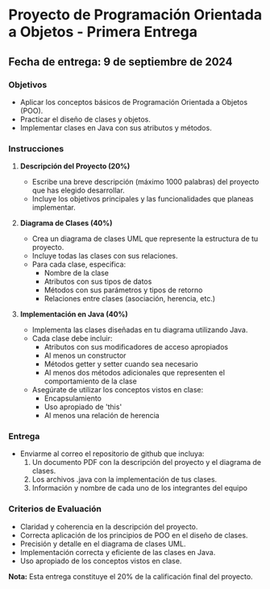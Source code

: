 # Proyecto de Programación Orientada a Objetos - Primera Entrega

## Fecha de entrega: 9 de septiembre de 2024

### Objetivos
- Aplicar los conceptos básicos de Programación Orientada a Objetos (POO).
- Practicar el diseño de clases y objetos.
- Implementar clases en Java con sus atributos y métodos.

### Instrucciones

1. **Descripción del Proyecto (20%)**
   - Escribe una breve descripción (máximo 1000 palabras) del proyecto que has elegido desarrollar.
   - Incluye los objetivos principales y las funcionalidades que planeas implementar.

2. **Diagrama de Clases (40%)**
   - Crea un diagrama de clases UML que represente la estructura de tu proyecto.
   - Incluye todas las clases con sus relaciones.
   - Para cada clase, especifica:
     - Nombre de la clase
     - Atributos con sus tipos de datos
     - Métodos con sus parámetros y tipos de retorno
     - Relaciones entre clases (asociación, herencia, etc.)

3. **Implementación en Java (40%)**
   - Implementa las clases diseñadas en tu diagrama utilizando Java.
   - Cada clase debe incluir:
     - Atributos con sus modificadores de acceso apropiados
     - Al menos un constructor
     - Métodos getter y setter cuando sea necesario
     - Al menos dos métodos adicionales que representen el comportamiento de la clase
   - Asegúrate de utilizar los conceptos vistos en clase:
     - Encapsulamiento
     - Uso apropiado de 'this'
     - Al menos una relación de herencia

### Entrega
- Enviarme al correo el repositorio de github que incluya:
  1. Un documento PDF con la descripción del proyecto y el diagrama de clases.
  2. Los archivos .java con la implementación de tus clases.
  3. Información y nombre de cada uno de los integrantes del equipo

### Criterios de Evaluación
- Claridad y coherencia en la descripción del proyecto.
- Correcta aplicación de los principios de POO en el diseño de clases.
- Precisión y detalle en el diagrama de clases UML.
- Implementación correcta y eficiente de las clases en Java.
- Uso apropiado de los conceptos vistos en clase.

**Nota:** Esta entrega constituye el 20% de la calificación final del proyecto.